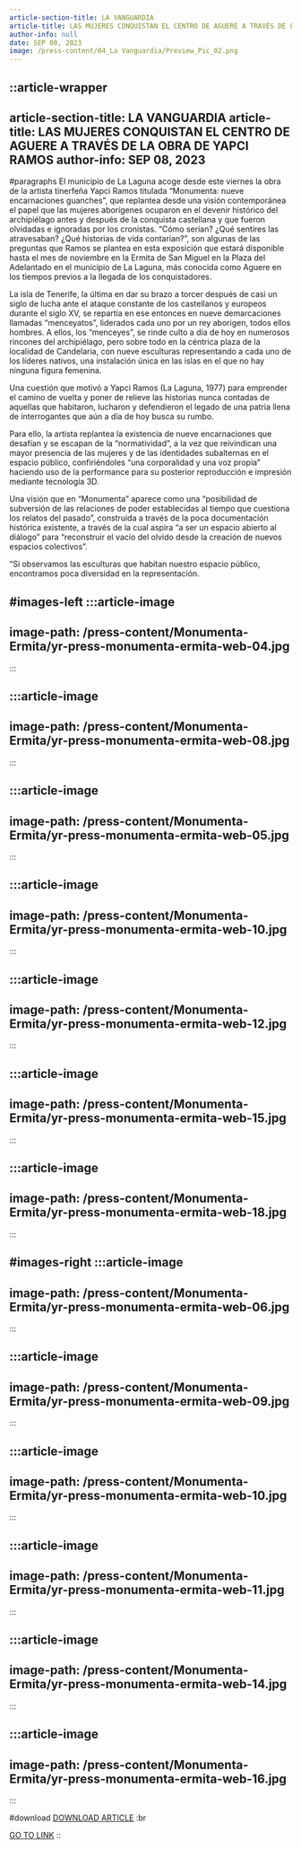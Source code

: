 ```yaml
---
article-section-title: LA VANGUARDIA
article-title: LAS MUJERES CONQUISTAN EL CENTRO DE AGUERE A TRAVÉS DE LA OBRA DE YAPCI RAMOS
author-info: null
date: SEP 08, 2023
image: /press-content/04_La Vanguardia/Preview_Pic_02.png
---
```


::article-wrapper
---
article-section-title: LA VANGUARDIA
article-title: LAS MUJERES CONQUISTAN EL CENTRO DE AGUERE A TRAVÉS DE LA OBRA DE YAPCI RAMOS
author-info: SEP 08, 2023
---
#paragraphs
El municipio de La Laguna acoge desde este viernes la obra de la artista tinerfeña Yapci Ramos titulada “Monumenta: nueve encarnaciones guanches”, que replantea desde una visión contemporánea el papel que las mujeres aborígenes ocuparon en el devenir histórico del archipiélago antes y después de la conquista castellana y que fueron olvidadas e ignoradas por los cronistas. “Cómo serían? ¿Qué sentires las atravesaban? ¿Qué historias de vida contarían?”, son algunas de las preguntas que Ramos se plantea en esta exposición que estará disponible hasta el mes de noviembre en la Ermita de San Miguel en la Plaza del Adelantado en el municipio de La Laguna, más conocida como Aguere en los tiempos previos a la llegada de los conquistadores.

La isla de Tenerife, la última en dar su brazo a torcer después de casi un siglo de lucha ante el ataque constante de los castellanos y europeos durante el siglo XV, se repartía en ese entonces en nueve demarcaciones llamadas “menceyatos”, liderados cada uno por un rey aborigen, todos ellos hombres. A ellos, los “menceyes”, se rinde culto a día de hoy en numerosos rincones del archipiélago, pero sobre todo en la céntrica plaza de la localidad de Candelaria, con nueve esculturas representando a cada uno de los líderes nativos, una instalación única en las islas en el que no hay ninguna figura femenina.

Una cuestión que motivó a Yapci Ramos (La Laguna, 1977) para emprender el camino de vuelta y poner de relieve las historias nunca contadas de aquellas que habitaron, lucharon y defendieron el legado de una patria llena de interrogantes que aún a día de hoy busca su rumbo.

Para ello, la artista replantea la existencia de nueve encarnaciones que desafían y se escapan de la “normatividad”, a la vez que reivindican una mayor presencia de las mujeres y de las identidades subalternas en el espacio público, confiriéndoles “una corporalidad y una voz propia” haciendo uso de la performance para su posterior reproducción e impresión mediante tecnología 3D.

Una visión que en “Monumenta” aparece como una “posibilidad de subversión de las relaciones de poder establecidas al tiempo que cuestiona los relatos del pasado”, construida a través de la poca documentación histórica existente, a través de la cual aspira “a ser un espacio abierto al diálogo” para “reconstruir el vacío del olvido desde la creación de nuevos espacios colectivos”.

“Si observamos las esculturas que habitan nuestro espacio público, encontramos poca diversidad en la representación.

#images-left
  :::article-image
  ---
  image-path: /press-content/Monumenta-Ermita/yr-press-monumenta-ermita-web-04.jpg
  ---
  :::

  :::article-image
  ---
  image-path: /press-content/Monumenta-Ermita/yr-press-monumenta-ermita-web-08.jpg
  ---
  :::

  :::article-image
  ---
  image-path: /press-content/Monumenta-Ermita/yr-press-monumenta-ermita-web-05.jpg
  ---
  :::

  :::article-image
  ---
  image-path: /press-content/Monumenta-Ermita/yr-press-monumenta-ermita-web-10.jpg
  ---
  :::

  :::article-image
  ---
  image-path: /press-content/Monumenta-Ermita/yr-press-monumenta-ermita-web-12.jpg
  ---
  :::

  :::article-image
  ---
  image-path: /press-content/Monumenta-Ermita/yr-press-monumenta-ermita-web-15.jpg
  ---
  :::

  :::article-image
  ---
  image-path: /press-content/Monumenta-Ermita/yr-press-monumenta-ermita-web-18.jpg
  ---
  :::

#images-right
  :::article-image
  ---
  image-path: /press-content/Monumenta-Ermita/yr-press-monumenta-ermita-web-06.jpg
  ---
  :::

  :::article-image
  ---
  image-path: /press-content/Monumenta-Ermita/yr-press-monumenta-ermita-web-09.jpg
  ---
  :::

  :::article-image
  ---
  image-path: /press-content/Monumenta-Ermita/yr-press-monumenta-ermita-web-10.jpg
  ---
  :::

  :::article-image
  ---
  image-path: /press-content/Monumenta-Ermita/yr-press-monumenta-ermita-web-11.jpg
  ---
  :::

  :::article-image
  ---
  image-path: /press-content/Monumenta-Ermita/yr-press-monumenta-ermita-web-14.jpg
  ---
  :::

  :::article-image
  ---
  image-path: /press-content/Monumenta-Ermita/yr-press-monumenta-ermita-web-16.jpg
  ---
  :::

#download
[DOWNLOAD ARTICLE](/press-content/04_La%20Vanguardia/P%C3%A1ginas%20desdeYapciRamos_PressKitSelection-3.pdf) :br

[](https://www.eldia.es/cultura/2024/03/02/parir-renacer-yapci-ramos-santa-98938595.html) [GO TO LINK](https://efe.com/canarias/2023-09-08/las-mujeres-guanches-conquistan-el-centro-de-aguere-a-traves-de-la-obra-de-yapci-ramos/)
::
